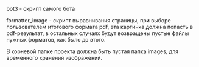 bot3 - скрипт самого бота

formatter_image - скрипт выравнивания страницы, при выборе пользователем итогового формата pdf, эта картинка должна попасть в pdf-результат, в остальных случаях будут возвращены пустые файлы нужных форматов, как было до этого.

В корневой папке проекта должна быть пустая папка images, для временного хранения изображений.
